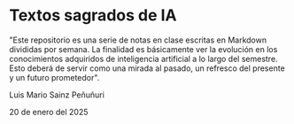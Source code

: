 ﻿# Textos sagrados de IA

"Este repositorio es una serie de notas en clase escritas en Markdown divididas por semana.
La finalidad es básicamente ver la evolución en los conocimientos adquiridos de inteligencia artificial a lo largo del semestre.
Esto deberá de servir como una mirada al pasado, un refresco del presente y un futuro prometedor".

Luis Mario Sainz Peñuñuri

20 de enero del 2025
